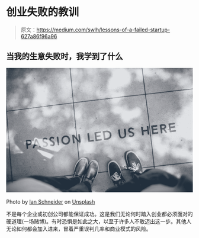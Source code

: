 # 创业失败的教训

> 原文：<https://medium.com/swlh/lessons-of-a-failed-startup-627a86f96a96>

## 当我的生意失败时，我学到了什么

![](img/d287806d70b1f32b6ea70bbcc46210cc.png)

Photo by [Ian Schneider](https://unsplash.com/@goian?utm_source=medium&utm_medium=referral) on [Unsplash](https://unsplash.com?utm_source=medium&utm_medium=referral)

不是每个企业或初创公司都能保证成功。这是我们无论何时踏入创业都必须面对的硬道理(一场赌博)。有时恐惧是如此之大，以至于许多人不敢迈出这一步。其他人无论如何都会加入进来，冒着严重误判几率和商业模式的风险。